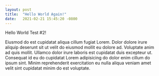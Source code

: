 ```yaml
---
layout: post
title:  "Hello World Again!"
date:   2021-02-21 15:45:20 -0800
---
```


Hello World Test #2!

Eiusmod do est cupidatat aliqua cillum fugiat Lorem. Dolor dolore irure aliquip deserunt sit ut velit do eiusmod mollit eu dolore ad. Voluptate anim ad quis mollit. Ullamco dolor irure laboris est cupidatat duis excepteur ut. Consequat id eu do cupidatat Lorem adipisicing do dolor enim cillum do ipsum sint. Minim reprehenderit exercitation eu nulla aliqua veniam amet velit sint cupidatat minim do est voluptate.